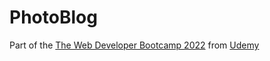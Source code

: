 # PhotoBlog
Part of the [The Web Developer Bootcamp 2022](https://www.udemy.com/course/the-web-developer-bootcamp/) from [Udemy](https://www.udemy.com/)
